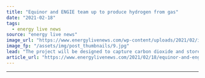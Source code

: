 ```yaml
---
title: "Equinor and ENGIE team up to produce hydrogen from gas"
date: "2021-02-18"
tags: 
  - energy live news
source: "energy live news"
image_url: "https://www.energylivenews.com/wp-content/uploads/2021/02/image-e1613638051317.jpg"
image_fp: "/assets/img/post_thumbnails/9.jpg"
lead: "The project will be designed to capture carbon dioxide and store it permanently offshore "
article_url: "https://www.energylivenews.com/2021/02/18/equinor-and-engie-team-up-to-produce-hydrogen-from-gas/"
---
```


---
